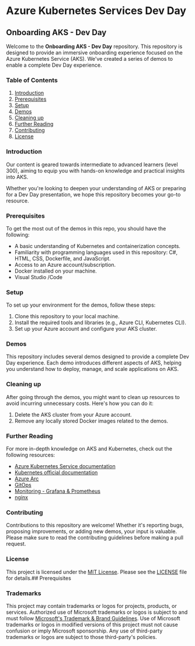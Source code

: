 # Azure Kubernetes Services Dev Day

## Onboarding AKS - Dev Day

Welcome to the **Onboarding AKS - Dev Day** repository. This repository is designed to provide an immersive onboarding experience focused on the Azure Kubernetes Service (AKS). We've created a series of demos to enable a complete Dev Day experience.

### Table of Contents

1. [Introduction](#introduction)
2. [Prerequisites](#prerequisites)
3. [Setup](#setup)
4. [Demos](#demos)
5. [Cleaning up](#cleaning-up)
6. [Further Reading](#further-reading)
7. [Contributing](#contributing)
8. [License](#license)

### Introduction

Our content is geared towards intermediate to advanced learners (level 300), aiming to equip you with hands-on knowledge and practical insights into AKS.

Whether you're looking to deepen your understanding of AKS or preparing for a Dev Day presentation, we hope this repository becomes your go-to resource.

### Prerequisites

To get the most out of the demos in this repo, you should have the following:

- A basic understanding of Kubernetes and containerization concepts.
- Familiarity with programming languages used in this repository: C#, HTML, CSS, Dockerfile, and JavaScript.
- Access to an Azure account/subscription.
- Docker installed on your machine.
- Visual Studio /Code

### Setup

To set up your environment for the demos, follow these steps:

1. Clone this repository to your local machine.
2. Install the required tools and libraries (e.g., Azure CLI, Kubernetes CLI).
3. Set up your Azure account and configure your AKS cluster.

### Demos

This repository includes several demos designed to provide a complete Dev Day experience. Each demo introduces different aspects of AKS, helping you understand how to deploy, manage, and scale applications on AKS.

### Cleaning up

After going through the demos, you might want to clean up resources to avoid incurring unnecessary costs. Here's how you can do it:

1. Delete the AKS cluster from your Azure account.
2. Remove any locally stored Docker images related to the demos.

### Further Reading

For more in-depth knowledge on AKS and Kubernetes, check out the following resources:

- [Azure Kubernetes Service documentation](https://docs.microsoft.com/en-us/azure/aks/)
- [Kubernetes official documentation](https://kubernetes.io/docs/home/)
- [Azure Arc](https://learn.microsoft.com/en-us/azure/aks/hybrid/connect-to-arc)
- [GitOps](https://learn.microsoft.com/en-us/azure/architecture/example-scenario/gitops-aks/gitops-blueprint-aks)
- [Monitoring - Grafana & Prometheus](https://learn.microsoft.com/en-us/azure/hdinsight-aks/monitor-with-prometheus-grafana)
- [nginx](https://github.com/kubernetes/ingress-nginx)

### Contributing

Contributions to this repository are welcome! Whether it's reporting bugs, proposing improvements, or adding new demos, your input is valuable. Please make sure to read the contributing guidelines before making a pull request.

### License

This project is licensed under the [MIT License](LICENSE). Please see the [LICENSE](LICENSE) file for details.## Prerequisites

### Trademarks

This project may contain trademarks or logos for projects, products, or services. Authorized use of Microsoft 
trademarks or logos is subject to and must follow 
[Microsoft's Trademark & Brand Guidelines](https://www.microsoft.com/en-us/legal/intellectualproperty/trademarks/usage/general).
Use of Microsoft trademarks or logos in modified versions of this project must not cause confusion or imply Microsoft sponsorship.
Any use of third-party trademarks or logos are subject to those third-party's policies.
